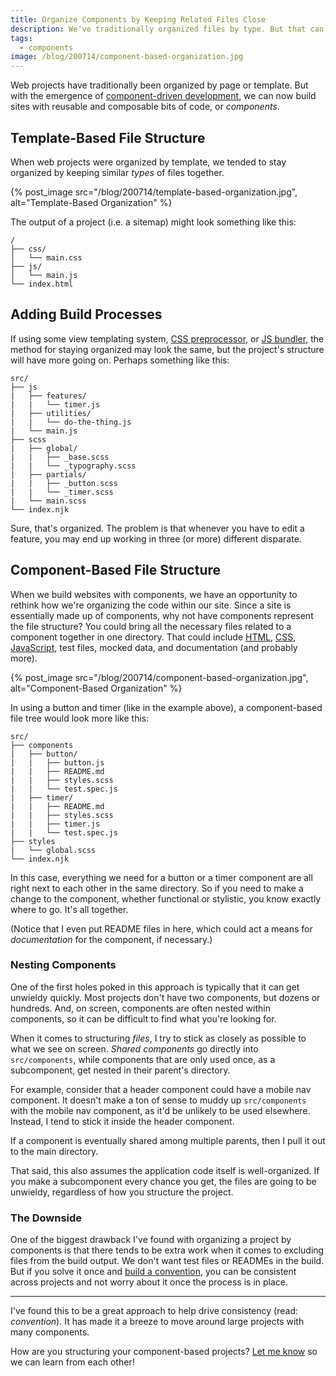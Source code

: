 ```yaml
---
title: Organize Components by Keeping Related Files Close
description: We've traditionally organized files by type. But that can make specific files difficult to track down, especially in an era dominated by component-driven development.
tags:
  - components
image: /blog/200714/component-based-organization.jpg
---
```


Web projects have traditionally been organized by page or template. But with the emergence of [component-driven development](/wtf-is-component-driven-development), we can now build sites with reusable and composable bits of code, or _components_.

## Template-Based File Structure

When web projects were organized by template, we tended to stay organized by keeping similar _types_ of files together.

{% post_image
    src="/blog/200714/template-based-organization.jpg",
    alt="Template-Based Organization" %}

The output of a project (i.e. a sitemap) might look something like this:

```
/
├── css/
│   └── main.css
├── js/
│   └── main.js
└── index.html
```

## Adding Build Processes

If using some view templating system, [CSS preprocessor](https://developer.mozilla.org/en-US/docs/Glossary/CSS_preprocessor), or [JS bundler](https://medium.com/@gimenete/how-javascript-bundlers-work-1fc0d0caf2da), the method for staying organized may look the same, but the project's structure will have more going on. Perhaps something like this:

```
src/
├── js
|   ├── features/
|   |   └── timer.js
|   ├── utilities/
|   |   └── do-the-thing.js
|   └── main.js
├── scss
|   ├── global/
|   |   ├── _base.scss
|   |   └── _typography.scss
|   ├── partials/
|   |   ├── _button.scss
|   |   └── _timer.scss
|   └── main.scss
└── index.njk
```

Sure, that's organized. The problem is that whenever you have to edit a feature, you may end up working in three (or more) different disparate.

## Component-Based File Structure

When we build websites with components, we have an opportunity to rethink how we're organizing the code within our site. Since a site is essentially made up of components, why not have components represent the file structure? You could bring all the necessary files related to a component together in one directory. That could include [HTML](/wtf-is-html), [CSS](/wtf-is-css), [JavaScript](/wtf-is-javascript), test files, mocked data, and documentation (and probably more).

{% post_image
    src="/blog/200714/component-based-organization.jpg",
    alt="Component-Based Organization" %}

In using a button and timer (like in the example above), a component-based file tree would look more like this:

```
src/
├── components
|   ├── button/
|   |   ├── button.js
|   |   ├── README.md
|   |   ├── styles.scss
|   |   └── test.spec.js
|   ├── timer/
|   |   ├── README.md
|   |   ├── styles.scss
|   |   ├── timer.js
|   |   └── test.spec.js
├── styles
|   └── global.scss
└── index.njk
```

In this case, everything we need for a button or a timer component are all right next to each other in the same directory. So if you need to make a change to the component, whether functional or stylistic, you know exactly where to go. It's all together.

(Notice that I even put README files in here, which could act a means for _documentation_ for the component, if necessary.)

### Nesting Components

One of the first holes poked in this approach is typically that it can get unwieldy quickly. Most projects don't have two components, but dozens or hundreds. And, on screen, components are often nested within components, so it can be difficult to find what you're looking for.

When it comes to structuring _files_, I try to stick as closely as possible to what we see on screen. _Shared components_ go directly into `src/components`, while components that are only used once, as a subcomponent, get nested in their parent's directory.

For example, consider that a header component could have a mobile nav component. It doesn't make a ton of sense to muddy up `src/components` with the mobile nav component, as it'd be unlikely to be used elsewhere. Instead, I tend to stick it inside the header component.

If a component is eventually shared among multiple parents, then I pull it out to the main directory.

That said, this also assumes the application code itself is well-organized. If you make a subcomponent every chance you get, the files are going to be unwieldy, regardless of how you structure the project.

### The Downside

One of the biggest drawback I've found with organizing a project by components is that there tends to be extra work when it comes to excluding files from the build output. We don't want test files or READMEs in the build. But if you solve it once and [build a convention](/increase-developer-efficiency-by-establishing-conventions), you can be consistent across projects and not worry about it once the process is in place.

---

I've found this to be a great approach to help drive consistency (read: _convention_). It has made it a breeze to move around large projects with many components.

How are you structuring your component-based projects? [Let me know](https://twitter.com/seancdavis29) so we can learn from each other!
